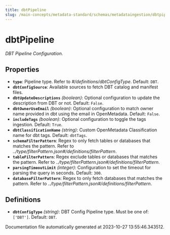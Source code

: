 ```yaml
---
title: dbtPipeline
slug: /main-concepts/metadata-standard/schemas/metadataingestion/dbtpipeline
---
```


# dbtPipeline

*DBT Pipeline Configuration.*

## Properties

- **`type`**: Pipeline type. Refer to *#/definitions/dbtConfigType*. Default: `DBT`.
- **`dbtConfigSource`**: Available sources to fetch DBT catalog and manifest files.
- **`dbtUpdateDescriptions`** *(boolean)*: Optional configuration to update the description from DBT or not. Default: `False`.
- **`dbtOwnerUseEmail`** *(boolean)*: Optional configuration to match owner name provided in dbt using the email in OpenMetadata. Default: `False`.
- **`includeTags`** *(boolean)*: Optional configuration to toggle the tags ingestion. Default: `True`.
- **`dbtClassificationName`** *(string)*: Custom OpenMetadata Classification name for dbt tags. Default: `dbtTags`.
- **`schemaFilterPattern`**: Regex to only fetch tables or databases that matches the pattern. Refer to *../type/filterPattern.json#/definitions/filterPattern*.
- **`tableFilterPattern`**: Regex exclude tables or databases that matches the pattern. Refer to *../type/filterPattern.json#/definitions/filterPattern*.
- **`parsingTimeoutLimit`** *(integer)*: Configuration to set the timeout for parsing the query in seconds. Default: `300`.
- **`databaseFilterPattern`**: Regex to only fetch databases that matches the pattern. Refer to *../type/filterPattern.json#/definitions/filterPattern*.
## Definitions

- **`dbtConfigType`** *(string)*: DBT Config Pipeline type. Must be one of: `['DBT']`. Default: `DBT`.


Documentation file automatically generated at 2023-10-27 13:55:46.343512.
